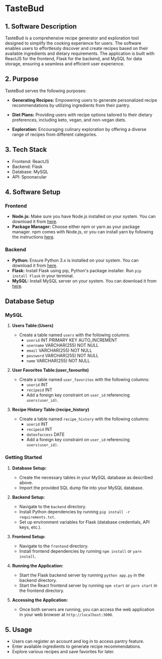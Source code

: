 # TasteBud

## 1. Software Description

TasteBud is a comprehensive recipe generator and exploration tool designed to simplify the cooking experience for users. The software enables users to effortlessly discover and create recipes based on their available ingredients and dietary requirements. The application is built with ReactJS for the frontend, Flask for the backend, and MySQL for data storage, ensuring a seamless and efficient user experience.

## 2. Purpose

TasteBud serves the following purposes:

- **Generating Recipes:** Empowering users to generate personalized recipe recommendations by utilizing ingredients from their pantry.
  
- **Diet Plans:** Providing users with recipe options tailored to their dietary preferences, including keto, vegan, and non-vegan diets.
  
- **Exploration:** Encouraging culinary exploration by offering a diverse range of recipes from different categories.

## 3. Tech Stack

- Frontend: ReactJS
- Backend: Flask
- Database: MySQL
- API: Spoonacular

## 4. Software Setup

### Frontend

- **Node.js:** Make sure you have Node.js installed on your system. You can download it from [here](https://nodejs.org/).
- **Package Manager:** Choose either npm or yarn as your package manager. npm comes with Node.js, or you can install yarn by following the instructions [here](https://yarnpkg.com/getting-started/install).

### Backend

- **Python:** Ensure Python 3.x is installed on your system. You can download it from [here](https://www.python.org/).
- **Flask:** Install Flask using pip, Python's package installer. Run `pip install Flask` in your terminal.
- **MySQL:** Install MySQL server on your system. You can download it from [here](https://dev.mysql.com/downloads/mysql/).

## Database Setup

### MySQL

1. **Users Table:(Users)**
   - Create a table named `users` with the following columns:
     - `userid` INT PRIMARY KEY AUTO_INCREMENT
     - `username` VARCHAR(255) NOT NULL
     - `email` VARCHAR(255) NOT NULL
     - `password` VARCHAR(255) NOT NULL
     - `name` VARCHAR(255) NOT NULL

2. **User Favorites Table:(user_favourite)**
   - Create a table named `user_favorites` with the following columns:
     - `userid` INT
     - `recipeid` INT
     - Add a foreign key constraint on `user_id` referencing `users(user_id)`.

3. **Recipe History Table:(recipe_history)**
   - Create a table named `recipe_history` with the following columns:
     - `userid` INT
     - `recipeid` INT
     - `dateofaccess` DATE
     - Add a foreign key constraint on `user_id` referencing `users(user_id)`.

### Getting Started

1. **Database Setup:**
   - Create the necessary tables in your MySQL database as described above.
   - Import the provided SQL dump file into your MySQL database.

2. **Backend Setup:**
   - Navigate to the `backend` directory.
   - Install Python dependencies by running `pip install -r requirements.txt`.
   - Set up environment variables for Flask (database credentials, API keys, etc.).

3. **Frontend Setup:**
   - Navigate to the `frontend` directory.
   - Install frontend dependencies by running `npm install` or `yarn install`.

4. **Running the Application:**
   - Start the Flask backend server by running `python app.py` in the backend directory.
   - Start the React frontend server by running `npm start` or `yarn start` in the frontend directory.

5. **Accessing the Application:**
   - Once both servers are running, you can access the web application in your web browser at `http://localhost:3000`.


## 5. Usage

- Users can register an account and log in to access pantry feature.
- Enter available ingredients to generate recipe recommendations.
- Explore various recipes and save favorites for later.

